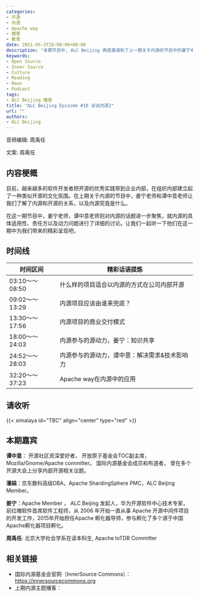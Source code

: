 ```yaml
---
categories:
- 开源
- 内源
- Apache way
- 播客
- 教育
date: 2021-05-3T20:00:00+08:00
description: "本期节目中, ALC Beijing 再度邀请到了上一期关于内源的节目中的姜宁老师和谭中意老师，和我们一起聊聊内源的适用场景、责任方和动力等问题。"
keywords:
- Open Source
- Inner Source
- Culture
- Reading
- News
- Podcast
tags:
- ALC Beijing 播客
title: "ALC Beijing Episode #10 谈谈内源2"
url: ""
authors:
- ALC Beijing
---
```



 音频编辑: 周禹任

 文案:  周禹任

 ## 内容梗概

 目前，越来越多的软件开发者把开源的优秀实践带到企业内部，在组织内部建立起了一种类似开源的文化氛围。在上期关于内源的节目中，姜宁老师和谭中意老师让我们了解了内源和开源的关系，以及内源究竟是什么。
 
 在这一期节目中，姜宁老师，谭中意老师则对内源的话题进一步聚焦，就内源的具体适用性、责任方以及动力问题进行了详细的讨论。让我们一起听一下他们在这一期中为我们带来的精彩呈现吧。


 ## 时间线

 | 时间区间         | 精彩话语提炼                                                 |
 | ---------------- | ------------------------------------------------------------ |
 | 03:10～～08:50     | 什么样的项目适合以内源的方式在公司内部开源  |
 | 09:02～～13:29     | 内源项目应该由谁来兜底？   |
 | 13:30～～17:56     | 内源项目的商业交付模式   |     
 | 18:00～～24:03     | 内源参与的源动力，姜宁：知识共享            |
 | 24:52～～28:03     | 内源参与的源动力，谭中意：解决需求&技术影响力      |
 | 32:20～～37:23     | Apache way在内源中的应用   |


 ## 请收听

 {{< ximalaya id="TBC" align="center" type="red" >}}


 ## 本期嘉宾
**谭中意**： 开源社区资深爱好者， 开放原子基金会TOC副主席，Mozilla/Gnome/Apache committer。 国际内源基金会成员和布道者， 曾在多个开源大会上分享内部开源相关议题。

**潘娟**：京东数科高级DBA，Apache ShardingSphere PMC，ALC Beijing Member。

**姜宁**：Apache Member ， ALC Beijing 发起人，华为开源软件中心技术专家，前红帽软件首席软件工程师，从 2006 年开始一直从事 Apache 开源中间件项目的开发工作，2015年开始担任Apache 孵化器导师，参与孵化了多个源于中国Apache孵化器项目孵化。

 **周禹任**: 北京大学社会学系在读本科生, Apache IoTDB Committer



 ## 相关链接

 * 国际内源基金会官网（InnerSource Commons）：https://innersourcecommons.org
 * 上期内源主题播客：
